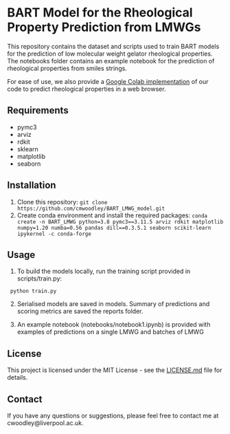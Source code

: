 <body>
	<h1>BART Model for the Rheological Property Prediction from LMWGs</h1>
	<p>This repository contains the dataset and scripts used to train BART models for the prediction of low molecular weight gelator rheological properties. The notebooks folder contains an example notebook for the prediction of rheological properties from smiles strings.</p>
	<p>For ease of use, we also provide a <a href="https://colab.research.google.com/github/cmwoodley/BART_LMWG_model/blob/master/notebooks/BART_LMWG.ipynb">Google Colab implementation</a> of our code to predict rheological properties in a web browser.</p> 
	<h2>Requirements</h2>
	<ul>
		<li>pymc3</li>
		<li>arviz</li>
		<li>rdkit</li>
		<li>sklearn</li>
		<li>matplotlib</li>
		<li>seaborn</li>		
	</ul>
	<h2>Installation</h2>
	<ol>
		<li>Clone this repository: <code>git clone https://github.com/cmwoodley/BART_LMWG_model.git</code></li>
		<li>Create conda environment and install the required packages: <code>conda create -n BART_LMWG python=3.8 pymc3==3.11.5 arviz rdkit matplotlib numpy=1.20 numba=0.56 pandas dill==0.3.5.1 seaborn scikit-learn ipykernel -c conda-forge</code></li>
	</ol>
	<h2>Usage</h2>
	<ol>
		<li>To build the models locally, run the training script provided in scripts/train.py: </li>
	</ol>
	<pre><code> python train.py
</code></pre>
	<ol start="2">
		<li>Serialised models are saved in models. Summary of predictions and scoring metrics are saved the reports folder. </li>
	</ol>
	<ol start="3">
		<li>An example notebook (notebooks/notebook1.ipynb) is provided with examples of predictions on a single LMWG and batches of LMWG </li>
	</ol>
	<h2>License</h2>
	<p>This project is licensed under the MIT License - see the <a href="LICENSE.md">LICENSE.md</a> file for details.</p>
	<h2>Contact</h2>
	<p>If you have any questions or suggestions, please feel free to contact me at cwoodley@liverpool.ac.uk.</p>
</body>
